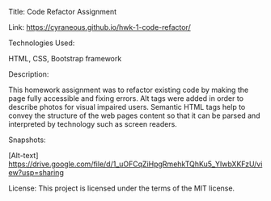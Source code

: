 Title: Code Refactor Assignment

Link: https://cyraneous.github.io/hwk-1-code-refactor/

Technologies Used: 

HTML, CSS, Bootstrap framework

Description: 

This homework assignment was to refactor existing code by making the page fully accessible and fixing errors. Alt tags were added in order to describe photos for visual impaired users. Semantic HTML tags help to convey the structure of the web pages content so that it can be parsed and interpreted by technology such as screen readers. 

Snapshots:  

[Alt-text] https://drive.google.com/file/d/1_uOFCqZiHpgRmehkTQhKu5_YIwbXKFzU/view?usp=sharing

License: This project is licensed under the terms of the MIT license.



















